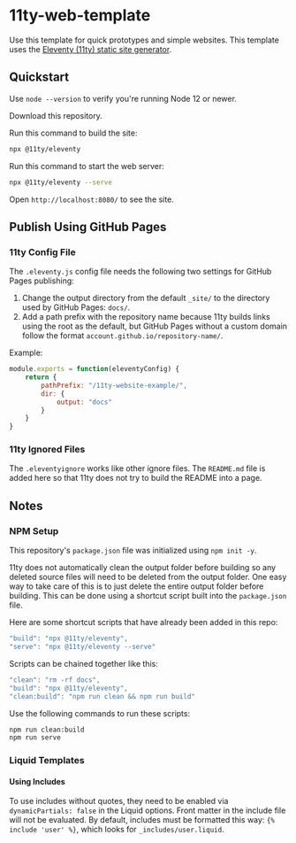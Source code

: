 # 11ty-web-template

Use this template for quick prototypes and simple websites.  This template uses the [Eleventy (11ty) static site generator](https://www.11ty.dev/).

## Quickstart

Use `node --version` to verify you're running Node 12 or newer.

Download this repository.

Run this command to build the site:

``` bash
npx @11ty/eleventy
```

Run this command to start the web server:

``` bash
npx @11ty/eleventy --serve
```

Open `http://localhost:8080/` to see the site.

## Publish Using GitHub Pages

### 11ty Config File

The `.eleventy.js` config file needs the following two settings for GitHub Pages publishing:

1. Change the output directory from the default `_site/` to the directory used by GitHub Pages: `docs/`.
2. Add a path prefix with the repository name because 11ty builds links using the root as the default, but GitHub Pages without a custom domain follow the format `account.github.io/repository-name/`.

Example:

``` js
module.exports = function(eleventyConfig) {
    return {
        pathPrefix: "/11ty-website-example/",
        dir: {
            output: "docs"
        }
    }
}
```

### 11ty Ignored Files

The `.eleventyignore` works like other ignore files.  The `README.md` file is added here so that 11ty does not try to build the README into a page.

## Notes

### NPM Setup

This repository's `package.json` file was initialized using `npm init -y`.

11ty does not automatically clean the output folder before building so any deleted source files will need to be deleted from the output folder.  One easy way to take care of this is to just delete the entire output folder before building. This can be done using a shortcut script built into the `package.json` file.

Here are some shortcut scripts that have already been added in this repo:

``` js
"build": "npx @11ty/eleventy",
"serve": "npx @11ty/eleventy --serve"
```

Scripts can be chained together like this:

``` js
"clean": "rm -rf docs",
"build": "npx @11ty/eleventy",
"clean:build": "npm run clean && npm run build"
```

Use the following commands to run these scripts:

``` bash
npm run clean:build
npm run serve
```

### Liquid Templates

#### Using Includes

To use includes without quotes, they need to be enabled via `dynamicPartials: false` in the Liquid options. Front matter in the include file will not be evaluated. By default, includes must be formatted this way: `{% include 'user' %}`, which looks for `_includes/user.liquid`.

